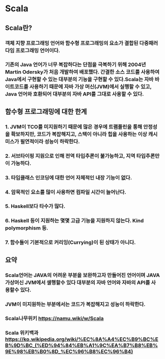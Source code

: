 # Scala
## Scala란?
### 객체 지향 프로그래밍 언어와 함수형 프로그래밍의 요소가 결합된 다중패러다임 프로그래밍 언어이다.
### 기존의 Java 언어가 너무 복잡하다는 단점을 극복하기 위해 2004년 Martin Odersky가 처음 개발하여 배포했다. 간결한 소스 코드를 사용하여 Java에서 구현할 수 있는 대부분의 기능을 구현할 수 있다.Scala는 자바 바이트코드를 사용하기 때문에 자바 가상 머신(JVM)에서 실행할 수 있고, Java 언어와 호환되어 대부분의 자바 API를 그대로 사용할 수 있다.
## 함수형 프로그래밍에 대한 한계
### 1. JVM이 TCO를 미지원하기 때문에 많은 경우에 트램폴린을 통해 안정성을 확보하지만, 코드가 복잡해지고, 스택이 아니라 힙을 사용하는 이상 캐시미스가 필연적이라 성능이 하락한다.
### 2. 서브타이핑 지원으로 인해 전역 타입추론이 불가능하고, 지역 타입추론만이 가능하다.
### 3. 타입클래스 인코딩에 대한 언어 자체적인 내장 기능이 없다.
### 4. 암묵적인 요소를 많이 사용하면 컴파일 시간이 늘어난다.
### 5. Haskell보다 타수가 많다.
### 6. Haskell 등이 지원하는 몇몇 고급 기능을 지원하지 않는다. Kind polymorphism 등.
### 7. 함수들이 기본적으로 커리잉(Currying)이 된 상태가 아니다.

## 요약 
### Scala언어는 JAVA의 어려운 부분을 보완하고자 만들어진 언어이며 JAVA 가상머신 JVM에서 샐행할수 있다 대부분의 자바 언어와 자바의 API를 사용할수 있다.
### JVM이 미지원하는 부분에서는 코드가 복잡해지고 성능이 하락한다.

### Scala나무위키 https://namu.wiki/w/Scala
### Scala 위키백과 https://ko.wikipedia.org/wiki/%EC%8A%A4%EC%B9%BC%EB%9D%BC_(%ED%94%84%EB%A1%9C%EA%B7%B8%EB%9E%98%EB%B0%8D_%EC%96%B8%EC%96%B4)
